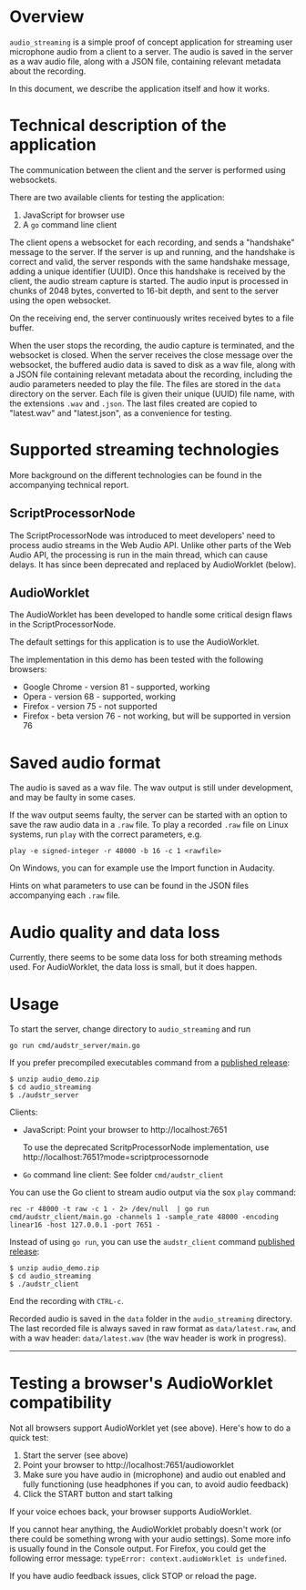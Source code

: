 # Overview

`audio_streaming` is a simple proof of concept application for streaming user microphone audio from a client to a server. The audio is saved in the server as a wav audio file, along with a JSON file, containing relevant metadata about the recording.

In this document, we describe the application itself and how it works.

# Technical description of the application

The communication between the client and the server is performed using websockets.

There are two available clients for testing the application:

1. JavaScript for browser use
2. A `go` command line client

The client opens a websocket for each recording, and sends a "handshake" message to the server. If the server is up and running, and the handshake is correct and valid, the server responds with the same handshake message, adding a unique identifier (UUID). Once this handshake is received by the client, the audio stream capture is started. The audio input is processed in chunks of 2048 bytes, converted to 16-bit depth, and sent to the server using the open websocket.

On the receiving end, the server continuously writes received bytes to a file buffer.

When the user stops the recording, the audio capture is terminated, and the websocket is closed. When the server receives the close message over the websocket, the buffered audio data is saved to disk as a wav file, along with a JSON file containing relevant metadata about the recording, including the audio parameters needed to play the file. The files are stored in the `data` directory on the server. Each file is given their unique (UUID) file name, with the extensions `.wav` and `.json`. The last files created are copied to "latest.wav" and "latest.json", as a convenience for testing.


# Supported streaming technologies

More background on the different technologies can be found in the accompanying technical report.

## ScriptProcessorNode

The ScriptProcessorNode was introduced to meet developers' need to process audio streams in the Web Audio API. Unlike other parts of the Web Audio API, the processing is run in the main thread, which can cause delays. It has since been deprecated and replaced by AudioWorklet (below).


## AudioWorklet

The AudioWorklet has been developed to handle some critical design flaws in the ScriptProcessorNode.

The default settings for this application is to use the AudioWorklet.

The implementation in this demo has been tested with the following browsers:
* Google Chrome - version 81 - supported, working
* Opera - version 68 - supported, working
* Firefox - version 75 - not supported
* Firefox - beta version 76 - not working, but will be supported in version 76


# Saved audio format

The audio is saved as a wav file. The wav output is still under development, and may be faulty in some cases.

If the wav output seems faulty, the server can be started with an option to save the raw audio data in a `.raw` file. To play a recorded `.raw` file on Linux systems, run `play` with the correct parameters, e.g.

 `play -e signed-integer -r 48000 -b 16 -c 1 <rawfile>`

On Windows, you can for example use the Import function in Audacity.

Hints on what parameters to use can be found in the JSON files accompanying each `.raw` file.


# Audio quality and data loss

Currently, there seems to be some data loss for both streaming methods used. For AudioWorklet, the data loss is small, but it does happen.



# Usage


To start the server, change directory to `audio_streaming` and run

 `go run cmd/audstr_server/main.go`

If you prefer precompiled executables command from a [published release](https://github.com/stts-se/tillstudpub/releases):

    $ unzip audio_demo.zip
    $ cd audio_streaming
    $ ./audstr_server

Clients:

* JavaScript: Point your browser to http://localhost:7651

   To use the deprecated ScritpProcessorNode implementation, use http://localhost:7651?mode=scriptprocessornode

* `Go` command line client: See folder `cmd/audstr_client`

You can use the Go client to stream audio output via the sox `play` command:

   `rec -r 48000 -t raw -c 1 - 2> /dev/null  | go run cmd/audstr_client/main.go -channels 1 -sample_rate 48000 -encoding linear16 -host 127.0.0.1 -port 7651 -`

Instead of using `go run`, you can use the `audstr_client` command [published release](https://github.com/stts-se/tillstudpub/releases):

    $ unzip audio_demo.zip
    $ cd audio_streaming
    $ ./audstr_client


End the recording with `CTRL-c`.


Recorded audio is saved in the `data` folder in the `audio_streaming` directory. The last recorded file is always saved in raw format as `data/latest.raw`, and with a wav header: `data/latest.wav` (the wav header is work in progress).


---

# Testing a browser's AudioWorklet compatibility

Not all browsers support AudioWorklet yet (see above). Here's how to do a quick test:

1. Start the server (see above)
2. Point your browser to http://localhost:7651/audioworklet
3. Make sure you have audio in (microphone) and audio out enabled and fully functioning (use headphones if you can, to avoid audio feedback)
4. Click the START button and start talking

If your voice echoes back, your browser supports AudioWorklet.

If you cannot hear anything, the AudioWorklet probably doesn't work (or there could be something wrong with your audio settings). Some more info is usually found in the Console output. For Firefox, you could get the following error message: `typeError: context.audioWorklet is undefined`.

If you have audio feedback issues, click STOP or reload the page.
